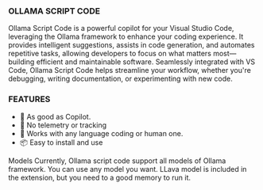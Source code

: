 ### OLLAMA SCRIPT CODE

Ollama Script Code is a powerful copilot for your Visual Studio Code, leveraging the Ollama framework to enhance your coding experience. It provides intelligent suggestions, assists in code generation, and automates repetitive tasks, allowing developers to focus on what matters most—building efficient and maintainable software. Seamlessly integrated with VS Code, Ollama Script Code helps streamline your workflow, whether you're debugging, writing documentation, or experimenting with new code.

### FEATURES

- 🚀 As good as Copilot.
- 🔐 No telemetry or tracking
- 🔬 Works with any language coding or human one.
- 📦 Easy to install and use

Models
Currently, Ollama script code support all models of Ollama framework. You can use any model you want.
LLava model is included in the extension, but you need to a good memory to run it.
